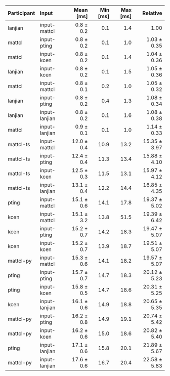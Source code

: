 | Participant | Input | Mean [ms] | Min [ms] | Max [ms] | Relative |
|:---|:---|---:|---:|---:|---:|
| lanjian | input-mattcl | 0.8 ± 0.2 | 0.1 | 1.4 | 1.00 |
| mattcl | input-pting | 0.8 ± 0.2 | 0.1 | 1.0 | 1.03 ± 0.35 |
| mattcl | input-kcen | 0.8 ± 0.2 | 0.1 | 1.4 | 1.04 ± 0.36 |
| lanjian | input-kcen | 0.8 ± 0.2 | 0.1 | 1.5 | 1.05 ± 0.36 |
| mattcl | input-mattcl | 0.8 ± 0.1 | 0.2 | 1.0 | 1.05 ± 0.32 |
| lanjian | input-pting | 0.8 ± 0.2 | 0.4 | 1.3 | 1.08 ± 0.34 |
| lanjian | input-lanjian | 0.8 ± 0.2 | 0.1 | 1.6 | 1.08 ± 0.38 |
| mattcl | input-lanjian | 0.9 ± 0.1 | 0.1 | 1.0 | 1.14 ± 0.33 |
| mattcl-ts | input-mattcl | 12.0 ± 0.4 | 10.9 | 13.2 | 15.35 ± 3.97 |
| mattcl-ts | input-pting | 12.4 ± 0.4 | 11.3 | 13.4 | 15.88 ± 4.10 |
| mattcl-ts | input-kcen | 12.5 ± 0.3 | 11.5 | 13.1 | 15.97 ± 4.12 |
| mattcl-ts | input-lanjian | 13.1 ± 0.4 | 12.2 | 14.4 | 16.85 ± 4.35 |
| pting | input-mattcl | 15.1 ± 0.6 | 14.1 | 17.8 | 19.37 ± 5.02 |
| kcen | input-mattcl | 15.1 ± 3.2 | 13.8 | 51.5 | 19.39 ± 6.42 |
| kcen | input-pting | 15.2 ± 0.7 | 14.2 | 18.3 | 19.47 ± 5.07 |
| kcen | input-kcen | 15.2 ± 0.7 | 13.9 | 18.7 | 19.51 ± 5.07 |
| mattcl-py | input-mattcl | 15.3 ± 0.6 | 14.1 | 18.2 | 19.57 ± 5.07 |
| pting | input-pting | 15.7 ± 0.7 | 14.7 | 18.3 | 20.12 ± 5.23 |
| pting | input-kcen | 15.8 ± 0.5 | 14.7 | 18.6 | 20.31 ± 5.25 |
| kcen | input-lanjian | 16.1 ± 0.6 | 14.9 | 18.8 | 20.65 ± 5.35 |
| mattcl-py | input-pting | 16.2 ± 0.8 | 14.9 | 19.1 | 20.74 ± 5.42 |
| mattcl-py | input-kcen | 16.2 ± 0.6 | 15.0 | 18.6 | 20.82 ± 5.40 |
| pting | input-lanjian | 17.1 ± 0.6 | 15.8 | 20.1 | 21.89 ± 5.67 |
| mattcl-py | input-lanjian | 17.6 ± 0.6 | 16.7 | 20.4 | 22.58 ± 5.83 |
